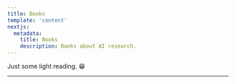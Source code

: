 ```yaml
---
title: Books
template: 'content'
nextjs:
  metadata:
    title: Books
    description: Books about AI research.
---
```


Just some light reading. 😁

---

<!--



## Machine Learning

Sit commodi iste iure molestias qui amet voluptatem sed quaerat. Nostrum aut pariatur. Sint ipsa praesentium dolor error cumque velit tenetur.

### Reinforcement Learning

Sit commodi iste iure molestias qui amet voluptatem sed quaerat. Nostrum aut pariatur. Sint ipsa praesentium dolor error cumque velit tenetur quaerat exercitationem. Consequatur et cum atque mollitia qui quia necessitatibus.

## Information Theory

Sit commodi iste iure molestias qui amet voluptatem sed quaerat. Nostrum aut pariatur. Sint ipsa praesentium dolor error cumque velit tenetur.

## Math

Sit commodi iste iure molestias qui amet voluptatem sed quaerat. Nostrum aut pariatur. Sint ipsa praesentium dolor error cumque velit tenetur.

### Math for Machine Learning

### Linear Algebra

### Probability & Statistics

## Programming

### Algorithms

Python Algorithms: Mastering Basic Algorithms in the Python Language

Algorithms

Algorithms

Can you go wrong with theses books? I don't think so.

## Alignment

Superintelligence

The classic book on Alignment



 -->
